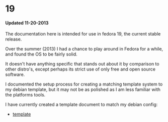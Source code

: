 
# 19
#### Updated 11-20-2013

The documentation here is intended for use in fedora 19, the current stable release.

Over the summer (2013) I had a chance to play around in Fedora for a while, and found the OS to be fairly solid.

It doesn't have anything specific that stands out about it by comparison to other distro's, except perhaps its strict use of only free and open source software.

I documented the setup process for creating a matching template system to my debian template, but it may not be as polished as I am less familiar with the platforms tools.

I have currently created a template document to match my debian config:

- [template](template.md)

